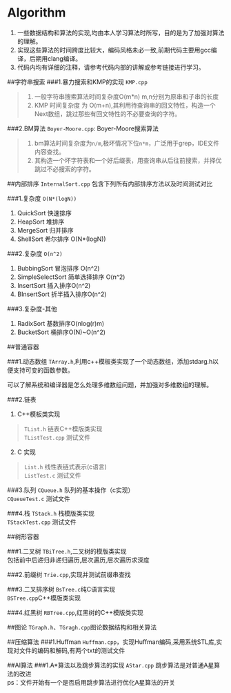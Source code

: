 Algorithm
=========
1. 一些数据结构和算法的实现,均由本人学习算法时所写，目的是为了加强对算法的理解。
2. 实现这些算法的时间跨度比较大，编码风格未必一致,前期代码主要用gcc编译，后期用clang编译。
3. 代码内均有详细的注释，请参考代码内部的讲解或参考链接进行学习。

##字符串搜索
###1.暴力搜索和KMP的实现
`KMP.cpp`
>1. 一般字符串搜索算法时间复杂度O(m*n) m,n分别为原串和子串的长度
>2. KMP 时间复杂度 为 O(m+n),其利用待查询串的回文特性，构造一个Next数组，跳过那些有回文特性的不必要查询的字符。


###2.BM算法
`Boyer-Moore.cpp`: Boyer-Moore搜索算法
>1. bm算法时间复杂度为`n/m`,极坏情况下位`n*m`，广泛用于grep，IDE文件内容查找。
>2. 其构造一个坏字符表和一个好后缀表，用查询串从后往前搜索，并择优跳过不必搜索的字符。

##内部排序
`InternalSort.cpp` 包含下列所有内部排序方法以及时间测试对比

###1.复杂度 `O(N*(logN))`
1. QuickSort           快速排序
2. HeapSort            堆排序
3. MergeSort           归并排序
4. ShellSort           希尔排序 O(N*(logN))

###2.复杂度 `O(n^2)`
1. BubbingSort         冒泡排序 O(n^2)
2. SimpleSelectSort    简单选择排序 O(n^2)
3. InsertSort          插入排序O(n^2)
4. BInsertSort         折半插入排序O(n^2)

###3.复杂度-其他
1. RadixSort           基数排序O(nlog(r)m)   
2. BucketSort          桶排序O(N)~O(n^2)

##普通容器

###1.动态数组
`TArray.h`,利用c++模板类实现了一个动态数组，添加stdarg.h以便支持可变的函数参数。

可以了解系统和编译器是怎么处理多维数组问题，并加强对多维数组的理解。

###2.链表
1. C++模板类实现
>`TList.h` 链表C++模版类实现   
>`TListTest.cpp` 测试文件

2. C 实现
>`List.h` 线性表链式表示(c语言)    
>`ListTest.c` 测试文件

###3.队列
`CQueue.h` 队列的基本操作（c实现）  
`CQueueTest.c` 测试文件

###4.栈
`TStack.h` 栈模版类实现   
`TStackTest.cpp` 测试文件

##树形容器

###1.二叉树
`TBiTree.h`,二叉树的模版类实现   
包括前中后递归非递归遍历,层次遍历,层次遍历求深度


###2.前缀树
`Trie.cpp`,实现并测试前缀串查找

###3.二叉排序树
`BsTree.c`纯C语言实现        
`BSTree.cpp`C++模版类实现

###4.红黑树
`RBTree.cpp`,红黑树的C++模版类实现

##图论
`TGraph.h`、`TGragh.cpp`图论数据结构和相关算法

##压缩算法
###1.Huffman
`Huffman.cpp`，实现Huffman编码,采用系统STL库,实现对文件的编码和解码,有两个txt的测试文件

##AI算法
###1.A*算法以及跳步算法的实现
`AStar.cpp`  跳步算法是对普通A星算法的改进  
ps：文件开始有一个是否启用跳步算法进行优化A星算法的开关
